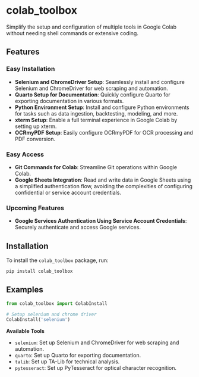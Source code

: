 # colab_toolbox

Simplify the setup and configuration of multiple tools in Google Colab without needing shell commands or extensive coding.

## Features

### Easy Installation
- **Selenium and ChromeDriver Setup**: Seamlessly install and configure Selenium and ChromeDriver for web scraping and automation.
- **Quarto Setup for Documentation**: Quickly configure Quarto for exporting documentation in various formats.
- **Python Environment Setup**: Install and configure Python environments for tasks such as data ingestion, backtesting, modeling, and more.
- **xterm Setup**: Enable a full terminal experience in Google Colab by setting up xterm.
- **OCRmyPDF Setup**: Easily configure OCRmyPDF for OCR processing and PDF conversion.

### Easy Access

- **Git Commands for Colab**: Streamline Git operations within Google Colab.
- **Google Sheets Integration**: Read and write data in Google Sheets using a simplified authentication flow, avoiding the complexities of configuring confidential or service account credentials.

### Upcoming Features
- **Google Services Authentication Using Service Account Credentials**: Securely authenticate and access Google services.

## Installation

To install the `colab_toolbox` package, run:

```bash
pip install colab_toolbox
```

## Examples

```python
from colab_toolbox import ColabInstall

# Setup selenium and chrome driver
ColabInstall('selenium')
```

**Available Tools**

- `selenium`: Set up Selenium and ChromeDriver for web scraping and automation.
- `quarto`: Set up Quarto for exporting documentation.
- `talib`: Set up TA-Lib for technical analysis.
- `pytesseract`: Set up PyTesseract for optical character recognition.